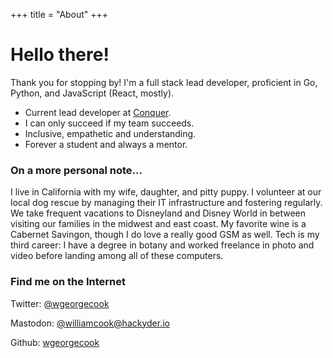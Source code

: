 +++
title = "About"
+++

# Hello there!

Thank you for stopping by! I'm a full stack lead developer, proficient in Go, Python, and JavaScript (React, mostly). 
- Current lead developer at [Conquer](conquer.io).
- I can only succeed if my team succeeds. 
- Inclusive, empathetic and understanding.
- Forever a student and always a mentor. 

### On a more personal note...
I live in California with my wife, daughter, and pitty puppy. I volunteer at our local dog rescue by managing their IT infrastructure and fostering regularly. We take frequent vacations to Disneyland and Disney World in between visiting our families in the midwest and east coast. My favorite wine is a Cabernet Savingon, though I do love a really good GSM as well. Tech is my third career: I have a degree in botany and worked freelance in photo and video before landing among all of these computers. 

### Find me on the Internet
Twitter: [@wgeorgecook](https://twitter.com/WGeorgeCook)

Mastodon: <a rel="me" href="https://hachyderm.io/@williamcook">@williamcook@hackyder.io</a>

Github: [wgeorgecook](https://github.com/wgeorgecook/)